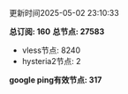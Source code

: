 更新时间2025-05-02 23:10:33

**总订阅: 160**
**总节点: 27583**
- vless节点: 8240
- hysteria2节点: 2

**google ping有效节点: 317**
